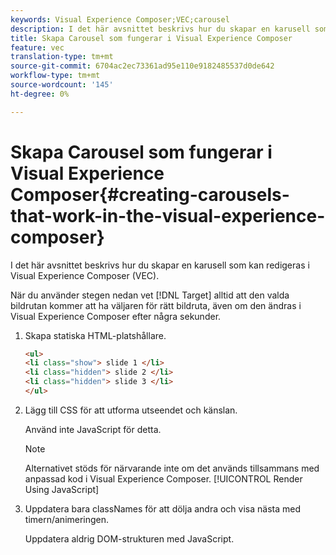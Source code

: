```yaml
---
keywords: Visual Experience Composer;VEC;carousel
description: I det här avsnittet beskrivs hur du skapar en karusell som kan redigeras i Visual Experience Composer (VEC).
title: Skapa Carousel som fungerar i Visual Experience Composer
feature: vec
translation-type: tm+mt
source-git-commit: 6704ac2ec73361ad95e110e9182485537d0de642
workflow-type: tm+mt
source-wordcount: '145'
ht-degree: 0%

---
```



# Skapa Carousel som fungerar i Visual Experience Composer{#creating-carousels-that-work-in-the-visual-experience-composer}

I det här avsnittet beskrivs hur du skapar en karusell som kan redigeras i Visual Experience Composer (VEC).

När du använder stegen nedan vet [!DNL Target] alltid att den valda bildrutan kommer att ha väljaren för rätt bildruta, även om den ändras i Visual Experience Composer efter några sekunder.

1. Skapa statiska HTML-platshållare.

   ```html
   <ul>
   <li class="show"> slide 1 </li>
   <li class="hidden"> slide 2 </li>
   <li class="hidden"> slide 3 </li>
   </ul>
   ```

1. Lägg till CSS för att utforma utseendet och känslan.

   Använd inte JavaScript för detta.

   >[!NOTE]
   >
   >Alternativet stöds för närvarande inte om det används tillsammans med anpassad kod i Visual Experience Composer. [!UICONTROL Render Using JavaScript]

1. Uppdatera bara classNames för att dölja andra och visa nästa med timern/animeringen.

   Uppdatera aldrig DOM-strukturen med JavaScript.